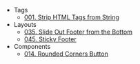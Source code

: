- Tags
  - [001. Strip HTML Tags from String](tags/001-strip-html-tags-from-string.md)
- Layouts
  - [035. Slide Out Footer from the Bottom](layouts/035-slideout-reveal-footer.md)
  - [045. Sticky Footer](layouts/045-sticky-footer.md)
- Components
  - [014. Rounded Corners Button](components/014-rounded-corners-button.md)
